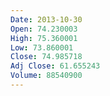 ```yaml
---
Date: 2013-10-30
Open: 74.230003
High: 75.360001
Low: 73.860001
Close: 74.985718
Adj Close: 61.655243
Volume: 88540900
---
```

